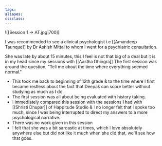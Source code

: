 ```yaml
---
tags:
aliases:
cssclass: 
---
```

![[Session 1 → AT.jpg|700]]

I was recommended to see a clinical psychologist i.e [[Amandeep Taunque]] by Dr Ashish Mittal to whom I went for a psychiatric consultation.

She was late by about 15 minutes, this I feel is not that big of a deal but it is in my head since my sessions with [[Aastha Dhingra]]
The first session was around the question, "Tell me about the time where everything seemed normal."

- This took me back to beginning of 12th grade & to the time where I first became restless about the fact that Deepak can score better without studying as much as I do.
- The first session was all about being evaluated with history taking.
- I immediately compared this session with the sessions I had with [[Shristi Dhupar]] of Happitude Studio & I no longer felt that I spoke too much, since I was being interrupted to direct my answers to a more psychological narrative.
- There was no work given in this session
- I felt that she was a bit sarcastic at times, which I love absolutely anywhere else but did not like it much when she did that, we'll see how that goes.